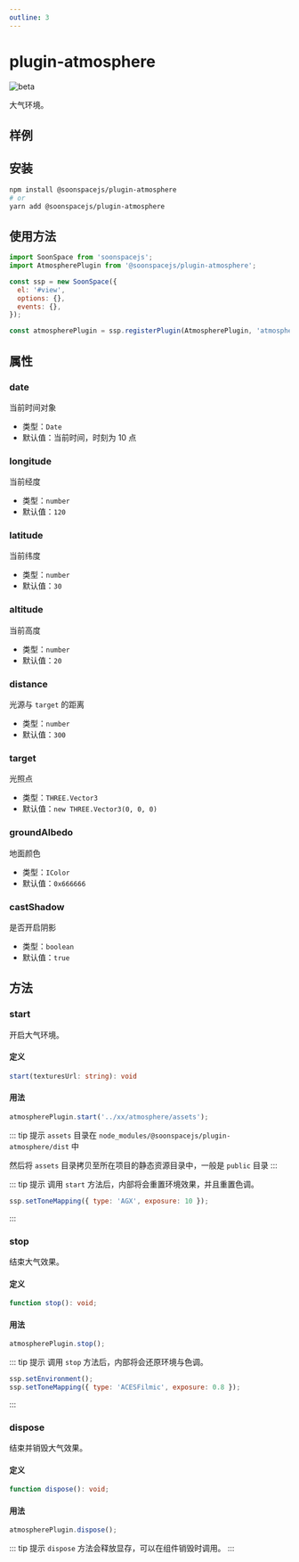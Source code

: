 ```yaml
---
outline: 3
---
```


# plugin-atmosphere

![beta](https://img.shields.io/npm/v/@soonspacejs/plugin-atmosphere/latest.svg)

大气环境。

## 样例

<Docs-Iframe src="plugin/atmosphere.html" />

## 安装

```bash
npm install @soonspacejs/plugin-atmosphere
# or
yarn add @soonspacejs/plugin-atmosphere
```

## 使用方法

```js {2,10}
import SoonSpace from 'soonspacejs';
import AtmospherePlugin from '@soonspacejs/plugin-atmosphere';

const ssp = new SoonSpace({
  el: '#view',
  options: {},
  events: {},
});

const atmospherePlugin = ssp.registerPlugin(AtmospherePlugin, 'atmospherePlugin');
```

## 属性

### date

当前时间对象

- 类型：`Date`
- 默认值：当前时间，时刻为 10 点

### longitude

当前经度

- 类型：`number`
- 默认值：`120`

### latitude

当前纬度

- 类型：`number`
- 默认值：`30`

### altitude

当前高度

- 类型：`number`
- 默认值：`20`

### distance

光源与 `target` 的距离

- 类型：`number`
- 默认值：`300`

### target

光照点

- 类型：`THREE.Vector3`
- 默认值：`new THREE.Vector3(0, 0, 0)`

### groundAlbedo

地面颜色

- 类型：`IColor`
- 默认值：`0x666666`

### castShadow

是否开启阴影

- 类型：`boolean`
- 默认值：`true`

## 方法

### start

开启大气环境。

#### 定义

```ts
start(texturesUrl: string): void
```

#### 用法

```js
atmospherePlugin.start('../xx/atmosphere/assets');
```

::: tip 提示
`assets` 目录在 `node_modules/@soonspacejs/plugin-atmosphere/dist` 中

然后将 `assets` 目录拷贝至所在项目的静态资源目录中，一般是 `public` 目录
:::

::: tip 提示
调用 `start` 方法后，内部将会重置环境效果，并且重置色调。

```js
ssp.setToneMapping({ type: 'AGX', exposure: 10 });
```

:::

### stop

结束大气效果。

#### 定义

```ts
function stop(): void;
```

#### 用法

```js
atmospherePlugin.stop();
```

::: tip 提示
调用 `stop` 方法后，内部将会还原环境与色调。

```js
ssp.setEnvironment();
ssp.setToneMapping({ type: 'ACESFilmic', exposure: 0.8 });
```

:::

### dispose

结束并销毁大气效果。

#### 定义

```ts
function dispose(): void;
```

#### 用法

```js
atmospherePlugin.dispose();
```

::: tip 提示
`dispose` 方法会释放显存，可以在组件销毁时调用。
:::
